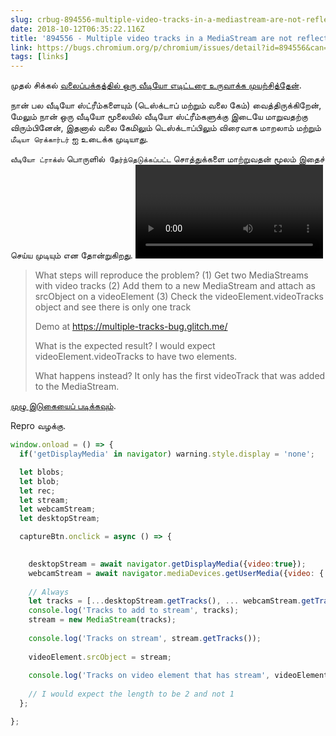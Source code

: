 ```yaml
---
slug: crbug-894556-multiple-video-tracks-in-a-mediastream-are-not-reflected-on-the-videotracks-object-on-the-video-element
date: 2018-10-12T06:35:22.116Z
title: '894556 - Multiple video tracks in a MediaStream are not reflected on the videoTracks object on the video element'
link: https://bugs.chromium.org/p/chromium/issues/detail?id=894556&can=1&q=reporter%3Ame&colspec=ID%20Pri%20M%20Stars%20ReleaseBlock%20Component%20Status%20Owner%20Summary%20OS%20Modified&desc=3
tags: [links]
---
```

முதல் சிக்கல் [வலைப்பக்கத்தில் ஒரு வீடியோ எடிட்டரை உருவாக்க முயற்சித்தேன்](https://paul.kinlan.me/building-a-video-editor-on-the-web-with-the-web/).

நான் பல வீடியோ ஸ்ட்ரீம்களையும் (டெஸ்க்டாப் மற்றும் வலை கேம்) வைத்திருக்கிறேன், மேலும் நான் ஒரு வீடியோ மூலையில் வீடியோ ஸ்ட்ரீம்களுக்கு இடையே மாறுவதற்கு விரும்பினேன், இதனால் வலை கேமிலும் டெஸ்க்டாப்பிலும் விரைவாக மாறலாம் மற்றும் `மீடியா ரெக்கார்டர்` ஐ உடைக்க முடியாது.

`வீடியோ ட்ராக்ஸ்` பொருளில்` தேர்ந்தெடுக்கப்பட்ட` சொத்துக்களை மாற்றுவதன் மூலம் இதைச் செய்ய முடியும் என தோன்றுகிறது. <video> `உறுப்பு, ஆனால் நீங்கள் முடியாது, தடங்கள் வரிசையில் 1 உறுப்பு மட்டுமே உள்ளது (மீடியாஸ்ட்ரீம் முதல் வீடியோ டிராக்).

> What steps will reproduce the problem?
> (1) Get two MediaStreams with video tracks
> (2) Add them to a new MediaStream and attach as srcObject on a videoElement
> (3) Check the videoElement.videoTracks object and see there is only one track
> 
> Demo at https://multiple-tracks-bug.glitch.me/
> 
> What is the expected result?
> I would expect videoElement.videoTracks to have two elements.
> 
> What happens instead?
> It only has the first videoTrack that was added to the MediaStream.


[முழு இடுகையைப் படிக்கவும்](https://bugs.chromium.org/p/chromium/issues/detail?id=894556&can=1&q=reporter%3Ame&colspec=ID%20Pri%20M%20Stars%20ReleaseBlock%20Component%20Status%20Owner%20Summary%20OS%20Modified&desc=3).

Repro வழக்கு.


```javascript
window.onload = () => {
  if('getDisplayMedia' in navigator) warning.style.display = 'none';

  let blobs;
  let blob;
  let rec;
  let stream;
  let webcamStream;
  let desktopStream;

  captureBtn.onclick = async () => {

       
    desktopStream = await navigator.getDisplayMedia({video:true});
    webcamStream = await navigator.mediaDevices.getUserMedia({video: { height: 1080, width: 1920 }, audio: true});
    
    // Always 
    let tracks = [...desktopStream.getTracks(), ... webcamStream.getTracks()]
    console.log('Tracks to add to stream', tracks);
    stream = new MediaStream(tracks);
    
    console.log('Tracks on stream', stream.getTracks());
    
    videoElement.srcObject = stream;
    
    console.log('Tracks on video element that has stream', videoElement.videoTracks)
    
    // I would expect the length to be 2 and not 1
  };

};
```